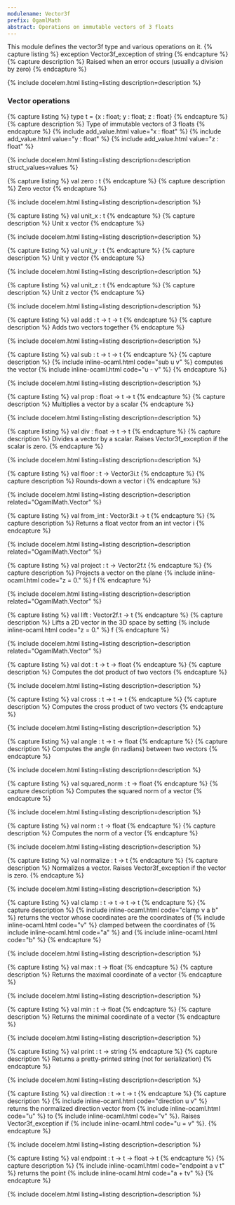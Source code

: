 ```yaml
---
modulename: Vector3f 
prefix: OgamlMath
abstract: Operations on immutable vectors of 3 floats 
---
```



This module defines the vector3f type and various operations on it. 
{% capture listing %}
exception Vector3f_exception of string
{% endcapture %}
{% capture description %}
Raised when an error occurs (usually a division by zero) 
{% endcapture %}

{% include docelem.html listing=listing description=description  %}

### Vector operations 

{% capture listing %}
type t = {x : float; y : float; z : float}
{% endcapture %}
{% capture description %}
Type of immutable vectors of 3 floats 
{% endcapture %}
{% include add_value.html value="x : float" %}
{% include add_value.html value="y : float" %}
{% include add_value.html value="z : float" %}

{% include docelem.html listing=listing description=description struct_values=values %}

{% capture listing %}
val zero : t
{% endcapture %}
{% capture description %}
Zero vector 
{% endcapture %}

{% include docelem.html listing=listing description=description  %}

{% capture listing %}
val unit_x : t
{% endcapture %}
{% capture description %}
Unit x vector 
{% endcapture %}

{% include docelem.html listing=listing description=description  %}

{% capture listing %}
val unit_y : t
{% endcapture %}
{% capture description %}
Unit y vector 
{% endcapture %}

{% include docelem.html listing=listing description=description  %}

{% capture listing %}
val unit_z : t
{% endcapture %}
{% capture description %}
Unit z vector 
{% endcapture %}

{% include docelem.html listing=listing description=description  %}

{% capture listing %}
val add : t -> t -> t
{% endcapture %}
{% capture description %}
Adds two vectors together 
{% endcapture %}

{% include docelem.html listing=listing description=description  %}

{% capture listing %}
val sub : t -> t -> t
{% endcapture %}
{% capture description %}
{% include inline-ocaml.html code="sub u v" %} computes the vector {% include inline-ocaml.html code="u - v" %} 
{% endcapture %}

{% include docelem.html listing=listing description=description  %}

{% capture listing %}
val prop : float -> t -> t
{% endcapture %}
{% capture description %}
Multiplies a vector by a scalar 
{% endcapture %}

{% include docelem.html listing=listing description=description  %}

{% capture listing %}
val div : float -> t -> t
{% endcapture %}
{% capture description %}
Divides a vector by a scalar. Raises Vector3f_exception if the scalar is zero. 
{% endcapture %}

{% include docelem.html listing=listing description=description  %}

{% capture listing %}
val floor : t -> Vector3i.t
{% endcapture %}
{% capture description %}
Rounds-down a vector i 
{% endcapture %}

{% include docelem.html listing=listing description=description  related="OgamlMath.Vector" %}

{% capture listing %}
val from_int : Vector3i.t -> t
{% endcapture %}
{% capture description %}
Returns a float vector from an int vector i 
{% endcapture %}

{% include docelem.html listing=listing description=description  related="OgamlMath.Vector" %}

{% capture listing %}
val project : t -> Vector2f.t
{% endcapture %}
{% capture description %}
Projects a vector on the plane {% include inline-ocaml.html code="z = 0." %} f 
{% endcapture %}

{% include docelem.html listing=listing description=description  related="OgamlMath.Vector" %}

{% capture listing %}
val lift : Vector2f.t -> t
{% endcapture %}
{% capture description %}
Lifts a 2D vector in the 3D space by setting {% include inline-ocaml.html code="z = 0." %} f 
{% endcapture %}

{% include docelem.html listing=listing description=description  related="OgamlMath.Vector" %}

{% capture listing %}
val dot : t -> t -> float
{% endcapture %}
{% capture description %}
Computes the dot product of two vectors 
{% endcapture %}

{% include docelem.html listing=listing description=description  %}

{% capture listing %}
val cross : t -> t -> t
{% endcapture %}
{% capture description %}
Computes the cross product of two vectors 
{% endcapture %}

{% include docelem.html listing=listing description=description  %}

{% capture listing %}
val angle : t -> t -> float
{% endcapture %}
{% capture description %}
Computes the angle (in radians) between two vectors 
{% endcapture %}

{% include docelem.html listing=listing description=description  %}

{% capture listing %}
val squared_norm : t -> float
{% endcapture %}
{% capture description %}
Computes the squared norm of a vector 
{% endcapture %}

{% include docelem.html listing=listing description=description  %}

{% capture listing %}
val norm : t -> float
{% endcapture %}
{% capture description %}
Computes the norm of a vector 
{% endcapture %}

{% include docelem.html listing=listing description=description  %}

{% capture listing %}
val normalize : t -> t
{% endcapture %}
{% capture description %}
Normalizes a vector. Raises Vector3f_exception if the vector is zero. 
{% endcapture %}

{% include docelem.html listing=listing description=description  %}

{% capture listing %}
val clamp : t -> t -> t -> t
{% endcapture %}
{% capture description %}
{% include inline-ocaml.html code="clamp v a b" %} returns the vector whose coordinates are the coordinates of {% include inline-ocaml.html code="v" %}
 clamped between the coordinates of {% include inline-ocaml.html code="a" %} and {% include inline-ocaml.html code="b" %} 
{% endcapture %}

{% include docelem.html listing=listing description=description  %}

{% capture listing %}
val max : t -> float
{% endcapture %}
{% capture description %}
Returns the maximal coordinate of a vector 
{% endcapture %}

{% include docelem.html listing=listing description=description  %}

{% capture listing %}
val min : t -> float
{% endcapture %}
{% capture description %}
Returns the minimal coordinate of a vector 
{% endcapture %}

{% include docelem.html listing=listing description=description  %}

{% capture listing %}
val print : t -> string
{% endcapture %}
{% capture description %}
Returns a pretty-printed string (not for serialization) 
{% endcapture %}

{% include docelem.html listing=listing description=description  %}

{% capture listing %}
val direction : t -> t -> t
{% endcapture %}
{% capture description %}
{% include inline-ocaml.html code="direction u v" %} returns the normalized direction vector from {% include inline-ocaml.html code="u" %} to {% include inline-ocaml.html code="v" %}.
 Raises Vector3f_exception if {% include inline-ocaml.html code="u = v" %}. 
{% endcapture %}

{% include docelem.html listing=listing description=description  %}

{% capture listing %}
val endpoint : t -> t -> float -> t
{% endcapture %}
{% capture description %}
{% include inline-ocaml.html code="endpoint a v t" %} returns the point {% include inline-ocaml.html code="a + tv" %} 
{% endcapture %}

{% include docelem.html listing=listing description=description  %}

